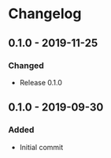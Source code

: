 # Changelog

## 0.1.0 - 2019-11-25
### Changed
- Release 0.1.0

## 0.1.0 - 2019-09-30
### Added
- Initial commit